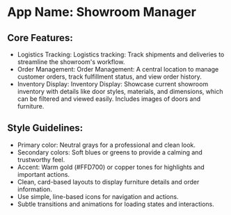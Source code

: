 # **App Name**: Showroom Manager

## Core Features:

- Logistics Tracking: Logistics tracking: Track shipments and deliveries to streamline the showroom's workflow.
- Order Management: Order Management: A central location to manage customer orders, track fulfillment status, and view order history.
- Inventory Display: Inventory Display: Showcase current showroom inventory with details like door styles, materials, and dimensions, which can be filtered and viewed easily.  Includes images of doors and furniture.

## Style Guidelines:

- Primary color: Neutral grays for a professional and clean look.
- Secondary colors: Soft blues or greens to provide a calming and trustworthy feel.
- Accent: Warm gold (#FFD700) or copper tones for highlights and important actions.
- Clean, card-based layouts to display furniture details and order information.
- Use simple, line-based icons for navigation and actions.
- Subtle transitions and animations for loading states and interactions.